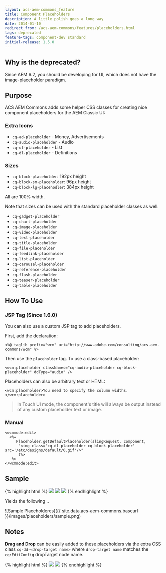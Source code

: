```yaml
---
layout: acs-aem-commons_feature
title: Component Placeholders
description: A little polish goes a long way
date: 2014-01-10
redirect_from: /acs-aem-commons/features/placeholders.html
tags: deprecated
feature-tags: component-dev standard
initial-release: 1.5.0
---
```


## Why is the deprecated?

Since AEM 6.2, you should be developing for UI, which does not have the image-placeholder paradigm. 

## Purpose

ACS AEM Commons adds some helper CSS classes for creating nice component placeholders for the AEM Classic UI:

### Extra Icons

* `cq-ad-placeholder` - Money, Advertisements
* `cq-audio-placeholder` - Audio
* `cq-ul-placeholder` - List
* `cq-dl-placeholder` - Definitions

### Sizes

* `cq-block-placeholder`: 192px height
* `cq-block-sm-placeholder`: 96px height
* `cq-block-lg-placehodler`: 384px height

All are 100% width.

Note that sizes can be used with the standard placeholder classes as well:

* `cq-gadget-placeholder`
* `cq-chart-placeholder`
* `cq-image-placeholder`
* `cq-video-placeholder`
* `cq-text-placeholder`
* `cq-title-placeholder`
* `cq-file-placeholder`
* `cq-feedlink-placeholder`
* `cq-list-placeholder`
* `cq-carousel-placeholder`
* `cq-reference-placeholder`
* `cq-flash-placeholder`
* `cq-teaser-placeholder`
* `cq-table-placeholder`

## How To Use

### JSP Tag (Since 1.6.0)

You can also use a custom JSP tag to add placeholders.

First, add the declaration:

    <%@ taglib prefix="wcm" uri="http://www.adobe.com/consulting/acs-aem-commons/wcm" %>

Then use the `placeholder` tag. To use a class-based placeholder:

    <wcm:placeholder classNames="cq-audio-placeholder cq-block-placeholder" ddType="audio" />

Placeholders can also be arbitrary text or HTML:

    <wcm:placeholder>You need to specify the column widths.</wcm:placeholder>

> In Touch UI mode, the component's title will always be output instead of any custom placeholder text or image.

### Manual

    <wcmmode:edit>
      <%=
         Placeholder.getDefaultPlaceholder(slingRequest, component,
          "<img class='cq-dl-placeholder cq-block-placeholder' src='/etc/designs/default/0.gif'/>"
          )%>
       %>
    </wcmmode:edit>

## Sample

{% highlight html %}
<img class="cq-audio-placeholder cq-block-sm-placeholder" src="/etc/designs/default/0.gif"/>
<img class="cq-ad-placeholder cq-block-placeholder" src="/etc/designs/default/0.gif"/>
<img class="cq-carousel-placeholder cq-block-lg-placeholder" src="/etc/designs/default/0.gif"/>
{% endhighlight %}

Yields the following ..

![Sample Placeholderes]({{ site.data.acs-aem-commons.baseurl }}/images/placeholders/sample.png)

## Notes

**Drag and Drop** can be easily added to these placeholders via the extra CSS class `cq-dd-<drop-target name>` where `drop-target name` matches the `cq:EditConfig` dropTarget node name.

{% highlight html %}
<img class="cq-audio-placeholder cq-block-sm-placeholder cq-dd-audio" src="/etc/designs/default/0.gif"/>
<img class="cq-image-placeholder cq-block-lg-placeholder cq-dd-image" src="/etc/designs/default/0.gif"/>
{% endhighlight %}

